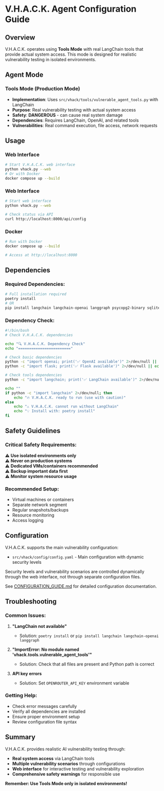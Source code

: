 # V.H.A.C.K. Agent Configuration Guide

## Overview

V.H.A.C.K. operates using **Tools Mode** with real LangChain tools that provide actual system access. This mode is designed for realistic vulnerability testing in isolated environments.

## Agent Mode

### **Tools Mode** (Production Mode)
- **Implementation**: Uses `src/vhack/tools/vulnerable_agent_tools.py` with LangChain
- **Purpose**: Real vulnerability testing with actual system access
- **Safety**: **DANGEROUS** - can cause real system damage
- **Dependencies**: Requires LangChain, OpenAI, and related tools
- **Vulnerabilities**: Real command execution, file access, network requests

## Usage

### **Web Interface**

```bash
# Start V.H.A.C.K. web interface
python vhack.py --web
# Or with Docker
docker compose up --build
```

### **Web Interface**

```bash
# Start web interface
python vhack.py --web

# Check status via API
curl http://localhost:8000/api/config
```

### **Docker**

```bash
# Run with Docker
docker compose up --build

# Access at http://localhost:8000
```

## Dependencies

### **Required Dependencies:**
```bash
# Full installation required
poetry install
# OR
pip install langchain langchain-openai langgraph psycopg2-binary sqlite3
```

### **Dependency Check:**
```bash
#!/bin/bash
# Check V.H.A.C.K. dependencies

echo "🔍 V.H.A.C.K. Dependency Check"
echo "========================"

# Check basic dependencies
python -c "import openai; print('✅ OpenAI available')" 2>/dev/null || echo "❌ OpenAI missing"
python -c "import flask; print('✅ Flask available')" 2>/dev/null || echo "❌ Flask missing"

# Check tools dependencies
python -c "import langchain; print('✅ LangChain available')" 2>/dev/null || echo "❌ LangChain missing"

echo ""
if python -c "import langchain" 2>/dev/null; then
    echo "🔥 V.H.A.C.K. ready to run (use with caution)"
else
    echo "⚠️ V.H.A.C.K. cannot run without LangChain"
    echo "💡 Install with: poetry install"
fi
```

## Safety Guidelines

### **Critical Safety Requirements:**
⚠️ **Use isolated environments only**  
⚠️ **Never on production systems**  
⚠️ **Dedicated VMs/containers recommended**  
⚠️ **Backup important data first**  
⚠️ **Monitor system resource usage**  

### **Recommended Setup:**
- Virtual machines or containers
- Separate network segment
- Regular snapshots/backups
- Resource monitoring
- Access logging

## Configuration

V.H.A.C.K. supports the main vulnerability configuration:

- `src/vhack/config/config.yaml` - Main configuration with dynamic security levels

Security levels and vulnerability scenarios are controlled dynamically through the web interface, not through separate configuration files.

See [CONFIGURATION_GUIDE.md](CONFIGURATION_GUIDE.md) for detailed configuration documentation.

## Troubleshooting

### **Common Issues:**

1. **"LangChain not available"**
   - Solution: `poetry install` or `pip install langchain langchain-openai langgraph`

2. **"ImportError: No module named 'vhack.tools.vulnerable_agent_tools'"**
   - Solution: Check that all files are present and Python path is correct

3. **API key errors**
   - Solution: Set `OPENROUTER_API_KEY` environment variable

### **Getting Help:**

- Check error messages carefully
- Verify all dependencies are installed
- Ensure proper environment setup
- Review configuration file syntax

## Summary

V.H.A.C.K. provides realistic AI vulnerability testing through:
- **Real system access** via LangChain tools
- **Multiple vulnerability scenarios** through configurations
- **Web interface** for interactive testing and vulnerability exploration
- **Comprehensive safety warnings** for responsible use

**Remember: Use Tools Mode only in isolated environments!**